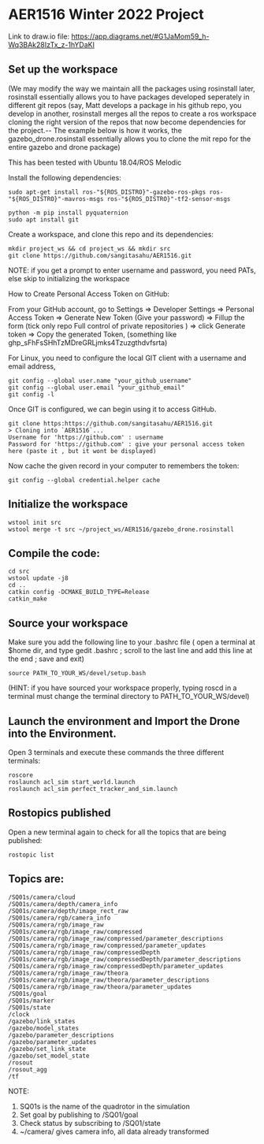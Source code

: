 # AER1516 Winter 2022 Project

Link to draw.io file:   https://app.diagrams.net/#G1JaMom59_h-Wq3BAk28IzTx_z-1hYDaKI

## Set up the workspace
(We may modify the way we maintain alll the packages using rosinstall later, rosinstall essentially allows you to have packages developed seperately in different git repos (say, Matt develops a package in his github repo, you develop in another, rosinstall merges all the repos to create a ros workspace cloning the right version of the repos that now become dependencies for the project.-- The example below is how it works, the gazebo_drone.rosinstall essentially allows you to clone the mit repo for the entire gazebo and drone package)

This has been tested with Ubuntu 18.04/ROS Melodic

Install the following dependencies:
```
sudo apt-get install ros-"${ROS_DISTRO}"-gazebo-ros-pkgs ros-"${ROS_DISTRO}"-mavros-msgs ros-"${ROS_DISTRO}"-tf2-sensor-msgs
```
```
python -m pip install pyquaternion
sudo apt install git

```
Create a workspace, and clone this repo and its dependencies:
```
mkdir project_ws && cd project_ws && mkdir src
git clone https://github.com/sangitasahu/AER1516.git
```
NOTE: if you get a prompt to enter username and password, you need PATs, else skip to initializing the workspace

How to Create Personal Access Token on GitHub:

From your GitHub account, go to Settings => Developer Settings => Personal Access Token => Generate New Token (Give your password) => Fillup the form (tick only repo Full control of private repositories ) => click Generate token => Copy the generated Token, (something like ghp_sFhFsSHhTzMDreGRLjmks4Tzuzgthdvfsrta)

For Linux, you need to configure the local GIT client with a username and email address,
```
git config --global user.name "your_github_username"
git config --global user.email "your_github_email"
git config -l
```
Once GIT is configured, we can begin using it to access GitHub.
```
git clone https:https://github.com/sangitasahu/AER1516.git 
> Cloning into `AER1516`...
Username for 'https://github.com' : username
Password for 'https://github.com' : give your personal access token here (paste it , but it wont be displayed)
```
Now cache the given record in your computer to remembers the token:
```
git config --global credential.helper cache
```

## Initialize the workspace
```
wstool init src
wstool merge -t src ~/project_ws/AER1516/gazebo_drone.rosinstall
```

## Compile the code:
```
cd src
wstool update -j8
cd ..
catkin config -DCMAKE_BUILD_TYPE=Release
catkin_make
```
## Source your workspace
Make sure you add the following line to your .bashrc file
( open a terminal at $home dir, and type gedit .bashrc ; scroll to the last line and add this line at the end ; save and exit) 
```
source PATH_TO_YOUR_WS/devel/setup.bash
```
(HINT: if you have sourced your workspace properly, typing roscd in a terminal must change the terminal directory to PATH_TO_YOUR_WS/devel)

## Launch the environment and Import the Drone into the Environment. 

Open 3 terminals and execute these commands the three different terminals:
```
roscore
roslaunch acl_sim start_world.launch
roslaunch acl_sim perfect_tracker_and_sim.launch
```
## Rostopics published
Open a new terminal again to check for all the topics that are being published: 
```
rostopic list
```
## Topics are:
```
/SQ01s/camera/cloud
/SQ01s/camera/depth/camera_info
/SQ01s/camera/depth/image_rect_raw
/SQ01s/camera/rgb/camera_info
/SQ01s/camera/rgb/image_raw
/SQ01s/camera/rgb/image_raw/compressed
/SQ01s/camera/rgb/image_raw/compressed/parameter_descriptions
/SQ01s/camera/rgb/image_raw/compressed/parameter_updates
/SQ01s/camera/rgb/image_raw/compressedDepth
/SQ01s/camera/rgb/image_raw/compressedDepth/parameter_descriptions
/SQ01s/camera/rgb/image_raw/compressedDepth/parameter_updates
/SQ01s/camera/rgb/image_raw/theora
/SQ01s/camera/rgb/image_raw/theora/parameter_descriptions
/SQ01s/camera/rgb/image_raw/theora/parameter_updates
/SQ01s/goal
/SQ01s/marker
/SQ01s/state
/clock
/gazebo/link_states
/gazebo/model_states
/gazebo/parameter_descriptions
/gazebo/parameter_updates
/gazebo/set_link_state
/gazebo/set_model_state
/rosout
/rosout_agg
/tf
```
NOTE: 
1) SQ01s is the name of the quadrotor in the simulation
2) Set goal by publishing to /SQ01/goal
3) Check status by subscribing to /SQ01/state
4) ~/camera/ gives camera info, all data already transformed

